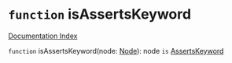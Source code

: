 # `function` isAssertsKeyword

[Documentation Index](../README.md)

`function` isAssertsKeyword(node: [Node](../private.interface.Node/README.md)): node `is` [AssertsKeyword](../private.interface.KeywordToken/README.md)